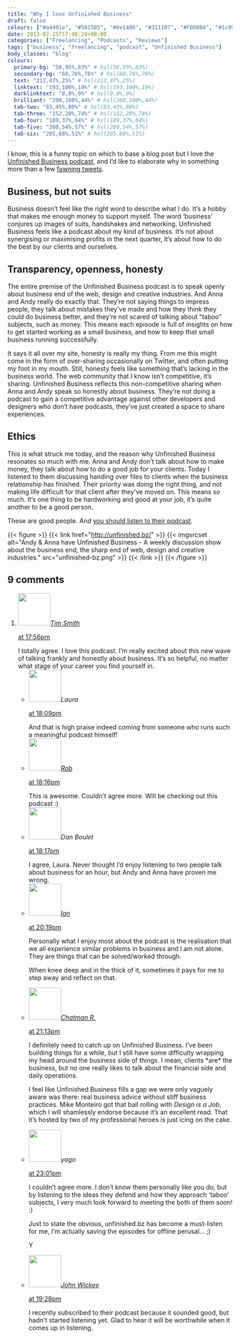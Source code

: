 ```yaml
---
title: "Why I love Unfinished Business"
draft: false
colours: ["#a4491e", "#581505", "#8e1406", "#311107", "#F0D8B4", "#1c0903", "#D5C9BF"]
date: 2013-02-25T17:48:24+00:00
categories: ["Freelancing", "Podcasts", "Reviews"]
tags: ["business", "freelancing", "podcast", "Unfinished Business"]
body_classes: "blog"
colours:
  primary-bg: "58,95%,83%" # hsl(58,95%,83%)
  secondary-bg: "60,76%,76%" # hsl(60,76%,76%)
  text: "212,47%,25%" # hsl(212,47%,25%)
  linktext: "193,100%,19%" # hsl(193,100%,19%)
  darklinktext: "0,0%,0%" # hsl(0,0%,0%)
  brilliant: "208,100%,44%" # hsl(208,100%,44%)
  tab-two: "83,45%,80%" # hsl(83,45%,80%)
  tab-three: "152,28%,74%" # hsl(152,28%,74%)
  tab-four: "189,37%,64%" # hsl(189,37%,64%)
  tab-five: "200,54%,57%" # hsl(200,54%,57%)
  tab-six: "205,68%,51%" # hsl(205,68%,51%)
---
```


I know, this is a funny topic on which to base a blog post but I love the [Unfinished Business podcast](http://unfinished.bz/), and I’d like to elaborate why in something more than a few [fawning tweets](https://twitter.com/laurakalbag/status/306038603950198785).

## Business, but not suits

Business doesn’t feel like the right word to describe what I do. It’s a hobby that makes me enough money to support myself. The word ‘business’ conjures up images of suits, handshakes and networking. Unfinished Business feels like a podcast about my kind of business. It’s not about synergising or maximising profits in the next quarter, it’s about how to do the best by our clients and ourselves.

## Transparency, openness, honesty

The entire premise of the Unfinished Business podcast is to speak openly about business end of the web, design and creative industries. And Anna and Andy really do exactly that. They’re not saying things to impress people, they talk about mistakes they’ve made and how they think they could do business better, and they’re not scared of talking about “taboo” subjects, such as money. This means each episode is full of insights on how to get started working as a small business, and how to keep that small business running successfully.

It says it all over my site, honesty is really my thing. From me this might come in the form of over-sharing occasionally on Twitter, and often putting my foot in my mouth. Still, honesty feels like something that’s lacking in the business world. The web community that I know isn’t competitive, it’s sharing. Unfinished Business reflects this non-competitive sharing when Anna and Andy speak so honestly about business. They’re not doing a podcast to gain a competitive advantage against other developers and designers who don’t have podcasts, they’ve just created a space to share experiences.

## Ethics

This is what struck me today, and the reason why Unfinished Business resonates so much with me. Anna and Andy don’t talk about how to make money, they talk about how to do a good job for your clients. Today I listened to them discussing handing over files to clients when the business relationship has finished. Their priority was doing the right thing, and not making life difficult for that client after they’ve moved on. This means so much. It’s one thing to be hardworking and good at your job, it’s quite another to be a good person.

These are good people. And [you should listen to their podcast](http://unfinished.bz/).

{{< figure >}}
  {{< link href="http://unfinished.bz/" >}}
  	{{< imgsrcset alt="Andy &amp; Anna have Unfinished Business - A weekly discussion show about the business end, the sharp end of web, design and creative industries." src="unfinished-bz.png" >}}
  {{< /link >}}
{{< /figure >}}

## 9 comments

<ol class="commentlist">
	<li class="comment even thread-even depth-1" id="li-comment-487">
			<div class="comment-author vcard">
			<img alt='' src='https://secure.gravatar.com/avatar/6a3ee49625841a3100dd0dc00309cf35?s=72&amp;d=mm&amp;r=g' srcset='https://secure.gravatar.com/avatar/6a3ee49625841a3100dd0dc00309cf35?s=144&amp;d=mm&amp;r=g 2x' class='avatar avatar-72 photo' height='72' width='72' /><cite class="fn"><a href='http://timothybsmith.com' rel='external nofollow' class='url'>Tim Smith</a></cite>
				<aside class="comment-meta commentmetadata"><p><a href="#comment-487"><time datetime="2013-02-25T17:56:55+00:00" pubdate class="published">
		 at <span class="hours">17:56pm</span></time></a></p>
	</aside>
	</div>
	<div class="comment-entry">
		I totally agree. I love this podcast. I’m really excited about this new wave of talking frankly and honestly about business. It’s so helpful, no matter what stage of your career you find yourself in.
	</div>
	<ul class="children">
		<li class="comment byuser comment-author-laura bypostauthor odd alt depth-2" id="li-comment-488">
			<div class="comment-author vcard">
			<img alt='' src='https://secure.gravatar.com/avatar/55bb2acf65203dbb95c35a83e62e9ae6?s=72&amp;d=mm&amp;r=g' srcset='https://secure.gravatar.com/avatar/55bb2acf65203dbb95c35a83e62e9ae6?s=144&amp;d=mm&amp;r=g 2x' class='avatar avatar-72 photo' height='72' width='72' /><cite class="fn">Laura</cite>
				<aside class="comment-meta commentmetadata"><p><a href="#comment-488"><time datetime="2013-02-25T18:09:39+00:00" pubdate class="published">
		 at <span class="hours">18:09pm</span></time></a></p>
	</aside>
	</div>
	<div class="comment-entry">
		And that is high praise indeed coming from someone who runs such a meaningful podcast himself!
		</div>
	</li>
	<li class="comment even thread-odd thread-alt depth-1" id="li-comment-489">
			<div class="comment-author vcard">
			<img alt='' src='https://secure.gravatar.com/avatar/362da963c1a8e81cc508fd6b972ca4df?s=72&amp;d=mm&amp;r=g' srcset='https://secure.gravatar.com/avatar/362da963c1a8e81cc508fd6b972ca4df?s=144&amp;d=mm&amp;r=g 2x' class='avatar avatar-72 photo' height='72' width='72' /><cite class="fn"><a href='http://www.robhampson.co.uk' rel='external nofollow' class='url'>Rob</a></cite>
				<aside class="comment-meta commentmetadata"><p><a href="#comment-489"><time datetime="2013-02-25T18:16:49+00:00" pubdate class="published">
		 at <span class="hours">18:16pm</span></time></a></p>
	</aside>
	</div>
	<div class="comment-entry">
		This is awesome. Couldn’t agree more. Will be checking out this podcast :)
	</div>
</li>
	<li class="comment odd alt thread-even depth-1" id="li-comment-490">
			<div class="comment-author vcard">
			<img alt='' src='https://secure.gravatar.com/avatar/aa8e9557e5fe402953f8d2fb726b731d?s=72&amp;d=mm&amp;r=g' srcset='https://secure.gravatar.com/avatar/aa8e9557e5fe402953f8d2fb726b731d?s=144&amp;d=mm&amp;r=g 2x' class='avatar avatar-72 photo' height='72' width='72' /><cite class="fn">Dan Boulet</cite>
				<aside class="comment-meta commentmetadata"><p><a href="#comment-490"><time datetime="2013-02-25T18:17:30+00:00" pubdate class="published">
		 at <span class="hours">18:17pm</span></time></a></p>
	</aside>
	</div>
	<div class="comment-entry">
		I agree, Laura. Never thought I’d enjoy listening to two people talk about business for an hour, but Andy and Anna have proven me wrong.
	</div>
</li>
	<li class="comment even thread-odd thread-alt depth-1" id="li-comment-491">
			<div class="comment-author vcard">
			<img alt='' src='https://secure.gravatar.com/avatar/a9d07c20116fc86dfb522daaa1f0c923?s=72&amp;d=mm&amp;r=g' srcset='https://secure.gravatar.com/avatar/a9d07c20116fc86dfb522daaa1f0c923?s=144&amp;d=mm&amp;r=g 2x' class='avatar avatar-72 photo' height='72' width='72' /><cite class="fn"><a href='http://ianwootten.co.uk' rel='external nofollow' class='url'>Ian</a></cite>
				<aside class="comment-meta commentmetadata"><p><a href="#comment-491"><time datetime="2013-02-25T20:19:22+00:00" pubdate class="published">
		 at <span class="hours">20:19pm</span></time></a></p>
	</aside>
	</div>
	<div class="comment-entry">
		Personally what I enjoy most about the podcast is the realisation that we all experience similar problems in business and I am not alone. They are things that can be solved/worked through. 

When knee deep and in the thick of it, sometimes it pays for me to step away and reflect on that.
	</div>
</li>
	<li class="comment odd alt thread-even depth-1" id="li-comment-492">
			<div class="comment-author vcard">
			<img alt='' src='https://secure.gravatar.com/avatar/32df526463f91b68f822af66a6b9027f?s=72&amp;d=mm&amp;r=g' srcset='https://secure.gravatar.com/avatar/32df526463f91b68f822af66a6b9027f?s=144&amp;d=mm&amp;r=g 2x' class='avatar avatar-72 photo' height='72' width='72' /><cite class="fn"><a href='http://overthecounterdesign.com' rel='external nofollow' class='url'>Chatman R.</a></cite>
				<aside class="comment-meta commentmetadata"><p><a href="#comment-492"><time datetime="2013-02-25T21:13:34+00:00" pubdate class="published">
		 at <span class="hours">21:13pm</span></time></a></p>
	</aside>
	</div>
	<div class="comment-entry">
		I definitely need to catch up on Unfinished Business. I’ve been building things for a while, but I still have some difficulty wrapping my head around the business side of things. I mean, clients *are* the business, but no one really likes to talk about the financial side and daily operations.

I feel like Unfinished Business fills a gap we were only vaguely aware was there: real business advice without stiff business practices. Mike Monteiro got that ball rolling with <cite>Design is a Job</cite>, which I will shamlessly endorse because it’s an excellent read. That it’s hosted by two of my professional heroes is just icing on the cake.
	</div>
</li>
	<li class="comment even thread-odd thread-alt depth-1" id="li-comment-493">
			<div class="comment-author vcard">
			<img alt='' src='https://secure.gravatar.com/avatar/d212a102c8e7f5b7b80fc3910e16ab22?s=72&amp;d=mm&amp;r=g' srcset='https://secure.gravatar.com/avatar/d212a102c8e7f5b7b80fc3910e16ab22?s=144&amp;d=mm&amp;r=g 2x' class='avatar avatar-72 photo' height='72' width='72' /><cite class="fn">yago</cite>
				<aside class="comment-meta commentmetadata"><p><a href="#comment-493"><time datetime="2013-02-25T23:01:50+00:00" pubdate class="published">
		 at <span class="hours">23:01pm</span></time></a></p>
	</aside>
	</div>
	<div class="comment-entry">
		<p>I couldn’t agree more. I don’t know them personally like you do, but by listening to the ideas they defend and how they approach ‘taboo’ subjects, I very much look forward to meeting the both of them soon! :)

Just to state the obvious, unfinished.bz has become a must-listen for me, I’m actually saving the episodes for offline perusal&#8230; ;)

Y</p>	</div>
</li>
	<li class="comment odd alt thread-even depth-1" id="li-comment-494">
			<div class="comment-author vcard">
			<img alt='' src='https://secure.gravatar.com/avatar/d8ea827f7b8b0d3a267f52a91eb31361?s=72&amp;d=mm&amp;r=g' srcset='https://secure.gravatar.com/avatar/d8ea827f7b8b0d3a267f52a91eb31361?s=144&amp;d=mm&amp;r=g 2x' class='avatar avatar-72 photo' height='72' width='72' /><cite class="fn"><a href='http://redheaded-geek.blogspot.com' rel='external nofollow' class='url'>John Wickee</a></cite>
				<aside class="comment-meta commentmetadata"><p><a href="#comment-494"><time datetime="2013-03-27T19:28:54+00:00" pubdate class="published">
		 at <span class="hours">19:28pm</span></time></a></p>
	</aside>
	</div>
	<div class="comment-entry">
		I recently subscribed to their podcast because it sounded good, but hadn’t started listening yet. Glad to hear it will be worthwhile when it comes up in listening.
	</div>
</li>
</ol>
